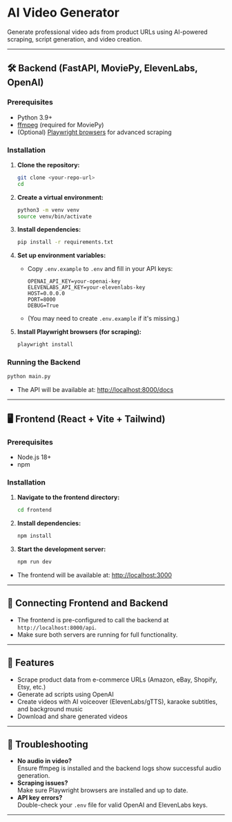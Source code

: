 #  AI Video Generator

Generate professional video ads from product URLs using AI-powered scraping, script generation, and video creation.

---

## 🛠️ Backend (FastAPI, MoviePy, ElevenLabs, OpenAI)

### Prerequisites

- Python 3.9+
- [ffmpeg](https://ffmpeg.org/) (required for MoviePy)
- (Optional) [Playwright browsers](https://playwright.dev/python/docs/browsers) for advanced scraping

### Installation

1. **Clone the repository:**
   ```bash
   git clone <your-repo-url>
   cd 
   ```

2. **Create a virtual environment:**
   ```bash
   python3 -m venv venv
   source venv/bin/activate
   ```

3. **Install dependencies:**
   ```bash
   pip install -r requirements.txt
   ```

4. **Set up environment variables:**
   - Copy `.env.example` to `.env` and fill in your API keys:
     ```
     OPENAI_API_KEY=your-openai-key
     ELEVENLABS_API_KEY=your-elevenlabs-key
     HOST=0.0.0.0
     PORT=8000
     DEBUG=True
     ```
   - (You may need to create `.env.example` if it's missing.)

5. **Install Playwright browsers (for scraping):**
   ```bash
   playwright install
   ```

### Running the Backend

```bash
python main.py
```

- The API will be available at: [http://localhost:8000/docs](http://localhost:8000/docs)

---

## 🖥️ Frontend (React + Vite + Tailwind)

### Prerequisites

- Node.js 18+
- npm

### Installation

1. **Navigate to the frontend directory:**
   ```bash
   cd frontend
   ```

2. **Install dependencies:**
   ```bash
   npm install
   ```

3. **Start the development server:**
   ```bash
   npm run dev
   ```

- The frontend will be available at: [http://localhost:3000](http://localhost:3000)

---

## 🔗 Connecting Frontend and Backend

- The frontend is pre-configured to call the backend at `http://localhost:8000/api`.
- Make sure both servers are running for full functionality.

---

## 🧩 Features

- Scrape product data from e-commerce URLs (Amazon, eBay, Shopify, Etsy, etc.)
- Generate ad scripts using OpenAI
- Create videos with AI voiceover (ElevenLabs/gTTS), karaoke subtitles, and background music
- Download and share generated videos

---

## 📝 Troubleshooting

- **No audio in video?**  
  Ensure ffmpeg is installed and the backend logs show successful audio generation.
- **Scraping issues?**  
  Make sure Playwright browsers are installed and up to date.
- **API key errors?**  
  Double-check your `.env` file for valid OpenAI and ElevenLabs keys.

--- 